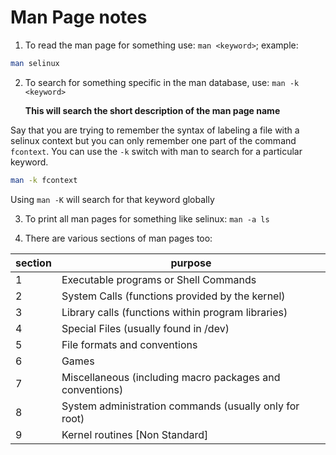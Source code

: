 # Man Page notes

1. To read the man page for something use: `man <keyword>`; example:

```sh
man selinux
```

2. To search for something specific in the man database, use: `man -k <keyword>`

    **This will search the short description of the man page name**

Say that you are trying to remember the syntax of labeling a file with a selinux context but you can only remember one part of the command `fcontext`. You can use the `-k` switch with man to search for a particular keyword.


```sh
man -k fcontext
```

Using `man -K` will search for that keyword globally 

3. To print all man pages for something like selinux: `man -a ls`

4. There are various sections of man pages too:

|section|purpose|
|---|---|
|1|Executable programs or Shell Commands|
|2|System Calls (functions provided by the kernel)|
|3|Library calls (functions within program libraries)|
|4|Special Files (usually found in /dev)|
|5|File formats and conventions|
|6|Games|
|7|Miscellaneous (including macro packages and conventions)|
|8|System administration commands (usually only for root)|
|9|Kernel routines [Non Standard]|